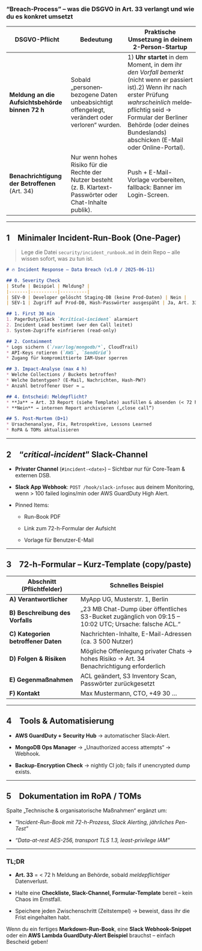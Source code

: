 ### “Breach-Process” – was die DSGVO in Art. 33 verlangt und wie du es **konkret umsetzt**

| DSGVO-Pflicht                                   | Bedeutung                                                                                                     | Praktische Umsetzung in deinem 2-Person-Startup                                                                                                                                                                                                                         |
| ----------------------------------------------- | ------------------------------------------------------------------------------------------------------------- | ----------------------------------------------------------------------------------------------------------------------------------------------------------------------------------------------------------------------------------------------------------------------- |
| **Meldung an die Aufsichtsbehörde binnen 72 h** | Sobald „personen­bezogene Daten unbeabsichtigt offengelegt, verändert oder verloren“ wurden.                  | 1) **Uhr startet** in dem Moment, in dem ihr _den Vorfall bemerkt_ (nicht wenn er passiert ist).2) Wenn ihr nach erster Prüfung _wahrscheinlich_ melde­pflichtig seid → Formular der Berliner Behörde (oder deines Bundeslands) abschicken (E-Mail oder Online-Portal). |
| **Benachrichtigung der Betroffenen** (Art. 34)  | Nur wenn hohes Risiko für die Rechte der Nutzer besteht (z. B. Klartext-Passwörter oder Chat-Inhalte publik). | Push + E-Mail-Vorlage vorbereiten, fallback: Banner im Login-Screen.                                                                                                                                                                                                    |

---

## 1 Minimaler **Incident-Run-Book** (One-Pager)

> Lege die Datei `security/incident_runbook.md` in dein Repo – alle wissen sofort, was zu tun ist.

```markdown
# 🔥 Incident Response – Data Breach (v1.0 / 2025-06-11)

## 0. Severity Check
| Stufe | Beispiel | Meldung? |
|-------|----------|----------|
| SEV-0 | Developer gelöscht Staging-DB (keine Prod-Daten) | Nein |
| SEV-1 | Zugriff auf Prod-DB, Hash-Passwörter ausgespäht | Ja, Art. 33 innerhalb 72 h |

## 1. First 30 min
1. PagerDuty/Slack `#critical-incident` alarmiert  
2. Incident Lead bestimmt (wer den Call leitet)  
3. System-Zugriffe einfrieren (read-only)  

## 2. Containment
* Logs sichern (`/var/log/mongodb/*`, CloudTrail)  
* API-Keys rotieren (`AWS`, `SendGrid`)  
* Zugang für kompromittierte IAM-User sperren  

## 3. Impact-Analyse (max 4 h)
* Welche Collections / Buckets betroffen?  
* Welche Datentypen? (E-Mail, Nachrichten, Hash-PW?)  
* Anzahl betroffener User ≈ …  

## 4. Entscheid: Meldepflicht?
* **Ja** → Art. 33 Report (siehe Template) ausfüllen & absenden (< 72 h)  
* **Nein** → internen Report archivieren („close call“)  

## 5. Post-Mortem (D+1)
* Ursachenanalyse, Fix, Retrospektive, Lessons Learned  
* RoPA & TOMs aktualisieren
```

---

## 2 “_critical-incident_” Slack-Channel

- **Privater Channel** (`#incident-<date>`) – Sichtbar nur für Core-Team & externen DSB.
    
- **Slack App Webhook**: `POST /hook/slack-infosec` aus deinem Monitoring, wenn > 100 failed logins/min oder AWS GuardDuty High Alert.
    
- Pinned Items:
    
    - Run-Book PDF
        
    - Link zum 72-h-Formular der Aufsicht
        
    - Vorlage für Benutzer-E-Mail
        

---

## 3 72-h-Formular – Kurz-Template (copy/paste)

|Abschnitt (Pflichtfelder)|Schnelles Beispiel|
|---|---|
|**A) Verantwortlicher**|MyApp UG, Musterstr. 1, Berlin|
|**B) Beschreibung des Vorfalls**|„23 MB Chat-Dump über öffentliches S3-Bucket zugänglich von 09:15 – 10:02 UTC; Ursache: falsche ACL.“|
|**C) Kategorien betroffener Daten**|Nachrichten-Inhalte, E-Mail-Adressen (ca. 3 500 Nutzer)|
|**D) Folgen & Risiken**|Mögliche Offenlegung privater Chats → hohes Risiko → Art. 34 Benachrichtigung erforderlich|
|**E) Gegenmaßnahmen**|ACL geändert, S3 Inventory Scan, Passwörter zurückgesetzt|
|**F) Kontakt**|Max Mustermann, CTO, +49 30 …|

---

## 4 Tools & Automatisierung

- **AWS GuardDuty + Security Hub** → automatischer Slack-Alert.
    
- **MongoDB Ops Manager** → „Unauthorized access attempts“ → Webhook.
    
- **Backup-Encryption Check** → nightly CI job; fails if unencrypted dump exists.
    

---

## 5 Dokumentation im RoPA / TOMs

Spalte „Technische & organisatorische Maßnahmen“ ergänzt um:

- _“Incident-Run-Book mit 72-h-Prozess, Slack Alerting, jährliches Pen-Test”_
    
- _“Data-at-rest AES-256, transport TLS 1.3, least-privilege IAM”_
    

---

### TL;DR

- **Art. 33** = < 72 h Meldung an Behörde, sobald _meldepflichtiger_ Datenverlust.
    
- Halte eine **Checkliste, Slack-Channel, Formular-Template** bereit – kein Chaos im Ernstfall.
    
- Speichere jeden Zwischen­schritt (Zeitstempel) → beweist, dass ihr die Frist eingehalten habt.
    

Wenn du ein fertiges **Markdown-Run-Book**, eine **Slack Webhook-Snippet** oder ein **AWS Lambda GuardDuty-Alert Beispiel** brauchst – einfach Bescheid geben!